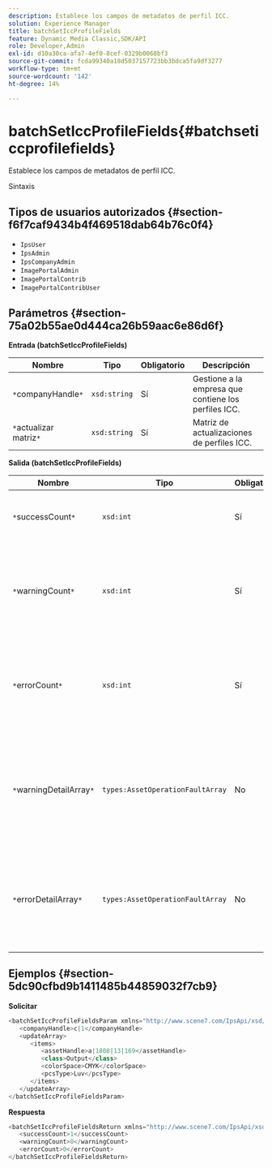 ```yaml
---
description: Establece los campos de metadatos de perfil ICC.
solution: Experience Manager
title: batchSetIccProfileFields
feature: Dynamic Media Classic,SDK/API
role: Developer,Admin
exl-id: d10a30ca-afa7-4ef0-8cef-0329b0068bf3
source-git-commit: fcda99340a18d5037157723bb3bdca5fa9df3277
workflow-type: tm+mt
source-wordcount: '142'
ht-degree: 14%

---
```


# batchSetIccProfileFields{#batchseticcprofilefields}

Establece los campos de metadatos de perfil ICC.

Sintaxis

## Tipos de usuarios autorizados {#section-f6f7caf9434b4f469518dab64b76c0f4}

* `IpsUser`
* `IpsAdmin`
* `IpsCompanyAdmin`
* `ImagePortalAdmin`
* `ImagePortalContrib`
* `ImagePortalContribUser`

## Parámetros {#section-75a02b55ae0d444ca26b59aac6e86d6f}

**Entrada (batchSetIccProfileFields)**

| Nombre | Tipo | Obligatorio | Descripción |
|---|---|---|---|
| `*`companyHandle`*` | `xsd:string` | Sí | Gestione a la empresa que contiene los perfiles ICC. |
| `*`actualizar matriz`*` | `xsd:string` | Sí | Matriz de actualizaciones de perfiles ICC. |

**Salida (batchSetIccProfileFields)**

| Nombre | Tipo | Obligatorio | Descripción |
|---|---|---|---|
| `*`successCount`*` | `xsd:int` | Sí | Número de campos de perfil ICC establecidos correctamente. |
| `*`warningCount`*` | `xsd:int` | Sí | Número de advertencias generadas cuando la operación intentó establecer los campos de perfil ICC. |
| `*`errorCount`*` | `xsd:int` | Sí | Número de errores generados cuando la operación intentó establecer los campos de perfil ICC. |
| `*`warningDetailArray`*` | `types:AssetOperationFaultArray` | No | Matriz de detalles asociados con los recursos que generaron advertencias cuando la operación intentó aplicar las actualizaciones. |
| `*`errorDetailArray`*` | `types:AssetOperationFaultArray` | No | Matriz de detalles asociados con los recursos que generaron errores cuando la operación intentó aplicar las actualizaciones. |

## Ejemplos {#section-5dc90cfbd9b1411485b44859032f7cb9}

**Solicitar**

```java
<batchSetIccProfileFieldsParam xmlns="http://www.scene7.com/IpsApi/xsd/2009-07-31">
   <companyHandle>c|1</companyHandle>
   <updateArray>
      <items>
         <assetHandle>a|1808|13|169</assetHandle>
         <class>Output</class>
         <colorSpace>CMYK</colorSpace>
         <pcsType>Luv</pcsType>
      </items>
   </updateArray>
</batchSetIccProfileFieldsParam>
```

**Respuesta**

```java
<batchSetIccProfileFieldsReturn xmlns="http://www.scene7.com/IpsApi/xsd/2009-07-31">
   <successCount>1</successCount>
   <warningCount>0</warningCount>
   <errorCount>0</errorCount>
</batchSetIccProfileFieldsReturn>
```
